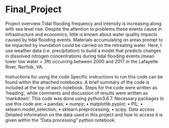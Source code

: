 # Final_Project
Project overview 
Tidal flooding frequency and intensity is increasing along with sea level rise. Despite the attention to problems these events cause in infrastructure and economics, little is known about water quality impacts caused by tidal flooding events. Materials accumulating on areas prompt to be impacted by inundation could be carried on the retreating water.
Here, I use weather data (i.e. precipitation) to build a model that predicts changes in dissolved nitrogen concentrations during tidal flooding events (mean lower low water > 3ft) occurring between 2000 and 2017 in the Lafayette River, Norfolk, VA.

Instructions for using the code 
Specific instructions to run this code can be found within the attached notebooks. 
A brief summary of the code is included at the top of each notebook.
Steps for the code were written as ‘heading’, while comments and discussion of results were written as ‘markdown’.
This code was done using python3.6.7.
Necessary packages to use this code are:
•	pandas;
•	numpy;
•	matplotlib.pyplot;
•	PIL;
•	sklearn.model_selection;
•	sklearn.preprocessing;
•	scipy.
Data access 
Detailed information on the data used in this project and how to access it is given within the “Data processing” python notebook.

